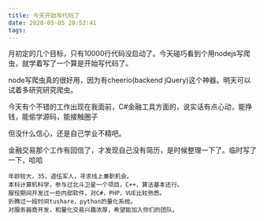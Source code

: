 ```yaml
---
title: 今天开始写代码了
date: 2020-05-05 20:52:41
tags:
---
```

月初定的几个目标，只有10000行代码没启动了。今天碰巧看到个用nodejs写爬虫，就学着写了一个算是开始写代码了。

node写爬虫真的很好用，因为有cheerio(backend jQuery)这个神器。明天可以试着多研究研究爬虫。

今天有个不错的工作出现在我面前，C#金融工具方面的，说实话有点心动，能挣钱，能偷学源码，能接触圈子

但没什么信心，还是自己学业不精吧。

金融交易那个工作有回信了，才发现自己没有简历，是时候整理一下了。临时写了一下，哈哈

```
年龄较大，35，退伍军人，寻求线上兼职机会。
本科计算机科学，参与过北斗卫星一个项目，C++，算法基本还行。
服役期间开发过一些内部软件，对C#，PHP，VUE比较熟悉。
折腾过一段时间tushare，python的量化系统。
对服务器商开发，和量化交易兴趣浓厚，希望能加入你们的团队。
```
